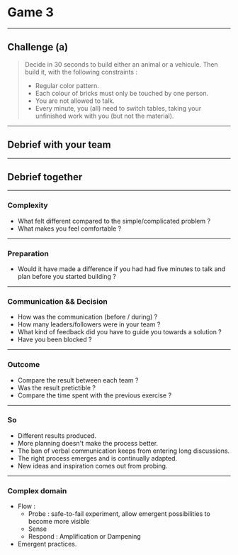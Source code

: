# Game 3

----------

## Challenge (a)

> Decide in 30 seconds to build either an animal or a vehicule.
> Then build it, with the following constraints :
> - Regular color pattern.
> - Each colour of bricks must only be touched by one person.
> - You are not allowed to talk.
> - Every minute, you (all) need to switch tables, taking your unfinished work with you (but not the material).

----------

## Debrief with your team

----------

## Debrief together

----------

### Complexity

- What felt different compared to the simple/complicated problem ? <!-- .element: class="fragment" -->
- What makes you feel comfortable ? <!-- .element: class="fragment" -->

----------

### Preparation

- Would it have made a difference if you had had five minutes to talk and plan before you started building ? <!-- .element: class="fragment" -->

----------

### Communication && Decision

- How was the communication (before / during) ? <!-- .element: class="fragment" -->
- How many leaders/followers were in your team ?  <!-- .element: class="fragment" -->
- What kind of feedback did you have to guide you towards a solution ? <!-- .element: class="fragment" -->
- Have you been blocked ? <!-- .element: class="fragment" -->

----------

### Outcome

- Compare the result between each team ? <!-- .element: class="fragment" -->
- Was the result pretictible ? <!-- .element: class="fragment" -->
- Compare the time spent with the previous exercise ?  <!-- .element: class="fragment" -->

----------

### So

- Different results produced. <!-- .element: class="fragment" -->
- More planning doesn't make the process better. <!-- .element: class="fragment" -->
- The ban of verbal communication keeps from entering long discussions. <!-- .element: class="fragment" -->
- The right process emerges and is continually adapted. <!-- .element: class="fragment" -->
- New ideas and inspiration comes out from probing. <!-- .element: class="fragment" -->

----------

### Complex domain

- Flow : <!-- .element: class="fragment" -->
  - Probe : safe-to-fail experiment, allow emergent possibilities to become more visible <!-- .element: class="fragment" -->
  - Sense <!-- .element: class="fragment" -->
  - Respond : Amplification or Dampening <!-- .element: class="fragment" -->
- Emergent practices. <!-- .element: class="fragment" -->
